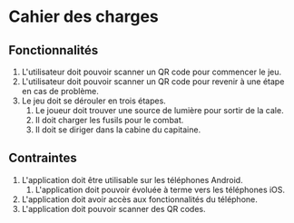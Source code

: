 # Cahier des charges
## Fonctionnalités
1. L'utilisateur doit pouvoir scanner un QR code pour commencer le jeu.
2. L'utilisateur doit pouvoir scanner un QR code pour revenir à une étape en cas de problème.
3. Le jeu doit se dérouler en trois étapes.
   1. Le joueur doit trouver une source de lumière pour sortir de la cale.
   2. Il doit charger les fusils pour le combat.
   3. Il doit se diriger dans la cabine du capitaine.

## Contraintes
1. L'application doit être utilisable sur les téléphones Android.
   1. L'application doit pouvoir évoluée à terme vers les téléphones iOS.
2. L'application doit avoir accès aux fonctionnalités du téléphone.
3. L'application doit pouvoir scanner des QR codes.
